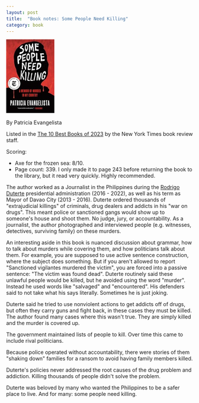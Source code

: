 ```yaml
---
layout: post
title:  "Book notes: Some People Need Killing"
category: book
---
```


![Book cover](/assets/some-people-need-killing.jpg)

By Patricia Evangelista

Listed in the [The 10 Best Books of 2023](https://www.nytimes.com/2023/11/28/books/review/best-books-2023.html) by the New York Times book review staff. 

Scoring:
* Axe for the frozen sea: 8/10.
* Page count: 339. I only made it to page 243 before returning the book to the library, but it read very quickly. Highly recommended.

The author worked as a Journalist in the Philippines during the [Rodrigo Duterte](https://en.wikipedia.org/wiki/Rodrigo_Duterte) presidential administration (2016 - 2022), as well as his term as Mayor of Davao City (2013 - 2016). Duterte ordered thousands of "extrajudicial killings" of criminals, drug dealers and addicts in his "war on drugs". This meant police or sanctioned gangs would show up to someone's house and shoot them. No judge, jury, or accountability. As a journalist, the author photographed and interviewed people (e.g. witnesses, detectives, surviving family) on these murders.

An interesting aside in this book is nuanced discussion about grammar, how to talk about murders while covering them, and how politicians talk about them. For example, you are supposed to use active sentence construction, where the subject does something. But if you aren't allowed to report "Sanctioned vigilantes murdered the victim", you are forced into a passive sentence: "The victim was found dead". Duterte routinely said these unlawful people would be killed, but he avoided using the word "murder". Instead he used words like "salvaged" and "encountered". His defenders said to not take what his says literally. Sometimes he is just joking.

Duterte said he tried to use nonviolent actions to get addicts off of drugs, but often they carry guns and fight back, in these cases they must be killed. The author found many cases where this wasn't true. They are simply killed and the murder is covered up.

The government maintained lists of people to kill. Over time this came to include rival politicians.

Because police operated without accountability, there were stories of them "shaking down" families for a ransom to avoid having family members killed. 

Duterte's policies never addressed the root causes of the drug problem and addiction. Killing thousands of people didn't solve the problem.

Duterte was beloved by many who wanted the Philippines to be a safer place to live. And for many: some people need killing.
